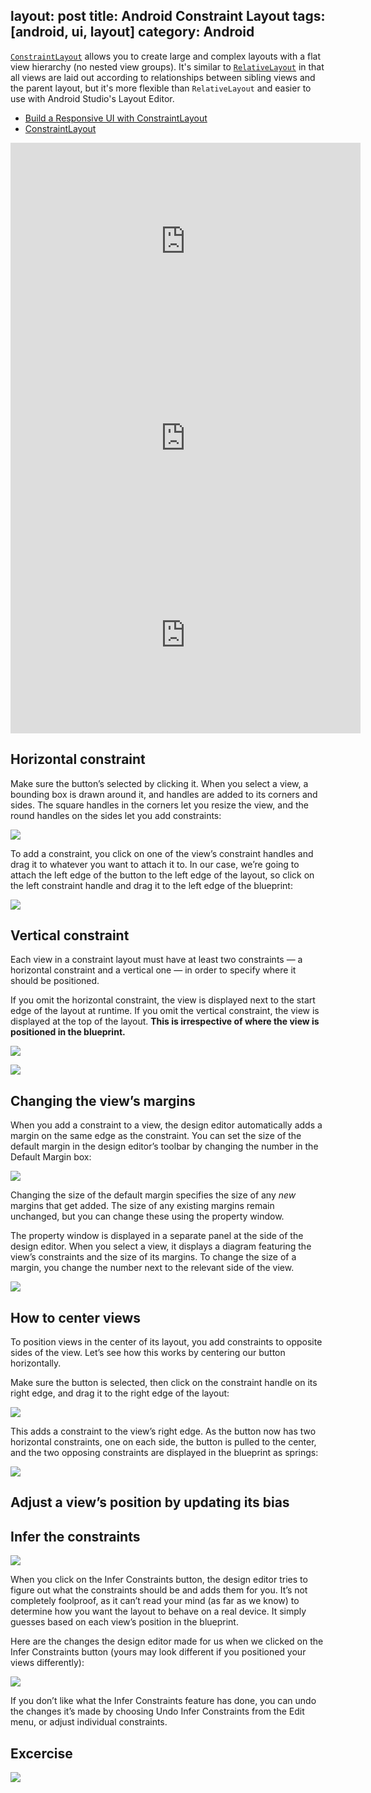 layout: post
title: Android Constraint Layout
tags: [android, ui, layout]
category: Android
---

[`ConstraintLayout`](https://developer.android.com/reference/android/support/constraint/ConstraintLayout.html) allows you to create large and complex layouts with a flat view hierarchy (no nested view groups). It's similar to [`RelativeLayout`](https://developer.android.com/reference/android/widget/RelativeLayout.html) in that all views are laid out according to relationships between sibling views and the parent layout, but it's more flexible than `RelativeLayout` and easier to use with Android Studio's Layout Editor.

- [Build a Responsive UI with ConstraintLayout](https://developer.android.com/training/constraint-layout/index.html)
- [ConstraintLayout](https://developer.android.com/reference/android/support/constraint/ConstraintLayout.html)

<iframe width="560" height="315" src="https://www.youtube.com/embed/z53Ed0ddxgM?rel=0" frameborder="0" allowfullscreen></iframe>

<iframe width="560" height="315" src="https://www.youtube.com/embed/CTYf1qwrXuw" frameborder="0" allowfullscreen></iframe>

<iframe width="560" height="315" src="https://www.youtube.com/embed/yT22cqCGjQQ" frameborder="0" allowfullscreen></iframe>


## Horizontal constraint

Make sure the button’s selected by clicking it. When you select a view, a bounding box is drawn around it, and handles are added to its corners and sides. The square handles in the corners let you resize the view, and the round handles on the sides let you add constraints:

![](../../resources/images/android/00470.jpeg)

To add a constraint, you click on one of the view’s constraint handles and drag it to whatever you want to attach it to. In our case, we’re going to attach the left edge of the button to the left edge of the layout, so click on the left constraint handle and drag it to the left edge of the blueprint:

![](../../resources/images/android/00471.jpeg)

## Vertical constraint

Each view in a constraint layout must have at least two constraints — a horizontal constraint and a vertical one — in order to specify where it should be positioned. 

If you omit the horizontal constraint, the view is displayed next to the start edge of the layout at runtime. If you omit the vertical constraint, the view is displayed at the top of the layout. **This is irrespective of where the view is positioned in the blueprint.**

![](../../resources/images/android/00473.jpeg)

![](../../resources/images/android/00474.jpeg)

## Changing the view’s margins

When you add a constraint to a view, the design editor automatically adds a margin on the same edge as the constraint. You can set the size of the default margin in the design editor’s toolbar by changing the number in the Default Margin box:

![](../../resources/images/android/00475.jpeg)

Changing the size of the default margin specifies the size of any _new_ margins that get added. The size of any existing margins remain unchanged, but you can change these using the property window.

The property window is displayed in a separate panel at the side of the design editor. When you select a view, it displays a diagram featuring the view’s constraints and the size of its margins. To change the size of a margin, you change the number next to the relevant side of the view.

![](../../resources/images/android/00476.jpeg)

## How to center views

To position views in the center of its layout, you add constraints to opposite sides of the view. Let’s see how this works by centering our button horizontally.

Make sure the button is selected, then click on the constraint handle on its right edge, and drag it to the right edge of the layout:

![](../../resources/images/android/00479.jpeg)

This adds a constraint to the view’s right edge. As the button now has two horizontal constraints, one on each side, the button is pulled to the center, and the two opposing constraints are displayed in the blueprint as springs:

![](../../resources/images/android/00480.jpeg)

## Adjust a view’s position by updating its bias

## Infer the constraints

![](../../resources/images/android/00502.jpeg)

When you click on the Infer Constraints button, the design editor tries to figure out what the constraints should be and adds them for you. It’s not completely foolproof, as it can’t read your mind (as far as we know) to determine how you want the layout to behave on a real device. It simply guesses based on each view’s position in the blueprint.

Here are the changes the design editor made for us when we clicked on the Infer Constraints button (yours may look different if you positioned your views differently):

![](../../resources/images/android/00503.jpeg)

If you don’t like what the Infer Constraints feature has done, you can undo the changes it’s made by choosing Undo Infer Constraints from the Edit menu, or adjust individual constraints.

## Excercise

![](../../resources/images/android/00498.jpeg)

